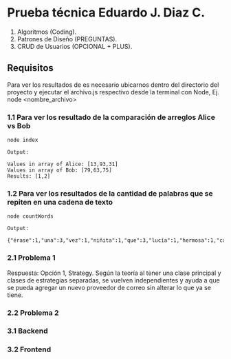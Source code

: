 # Prueba técnica Eduardo J. Diaz C.

1. Algoritmos (Coding).
2. Patrones de Diseño (PREGUNTAS).
3. CRUD de Usuarios (OPCIONAL + PLUS).

## Requisitos

Para ver los resultados de es necesario ubicarnos dentro del directorio del proyecto y ejecutar el archivo.js respectivo desde la terminal con Node, Ej. node <nombre_archivo>


### 1.1 Para ver los resultado de la comparación de arreglos Alice vs Bob

``` 
node index

Output:

Values in array of Alice: [13,93,31]
Values in array of Bob: [79,63,75]
Results: [1,2]
```

### 1.2 Para ver los resultados de la cantidad de palabras que se repiten en una cadena de texto

``` 
node countWords

Output:

{"érase":1,"una":3,"vez":1,"niñita":1,"que":3,"lucía":1,"hermosa":1,"capa":2,"de":5,"color":1,"rojo":1,"como":1,"la":7,"niña":1,"usaba":1,"muy":3,"a":1,"menudo":1,"todos":1,"llamaban":1,"caperucita":4,"roja":4,"un":1,"día":1,"mamá":3,"llamó":1,"y":5,"le":2,"dijo:":2,"abuelita":2,"no":1,"se":2,"siente":1,"bien":2,"he":1,"horneado":1,"unas":1,"galletitas":1,"quiero":1,"tú":1,"las":1,"lleves":1,"claro":1,"sí":1,"respondió":2,"poniéndose":1,"su":3,"llenando":1,"canasta":1,"galletas":1,"recién":1,"horneadas":1,"antes":1,"salir":1,"escúchame":1,"quédate":1,"en":1,"el":1,"camino":1,"nunca":1,"hables":1,"con":1,"extraños":1,"yo":1,"sé":1,"salió":1,"inmediatamente":1,"hacia":1,"casa":1}
```

### 2.1 Problema 1
Respuesta: Opción 1, Strategy.
Según la teoría al tener una clase principal y clases de estrategias separadas, se vuelven independientes y ayuda a que se pueda agregar un nuevo proveedor de correo sin alterar lo que ya se tiene.

### 2.2 Problema 2


### 3.1 Backend


### 3.2 Frontend
